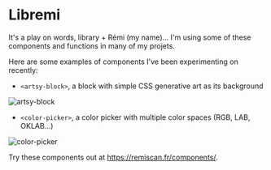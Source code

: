 # Libremi

It's a play on words, library + Rémi (my name)... I'm using some of these components and functions in many of my projets.

Here are some examples of components I've been experimenting on recently:

- `<artsy-block>`, a block with simple CSS generative art as its background

![artsy-block](https://user-images.githubusercontent.com/1685446/226451334-f2e0f8f1-a278-483b-b950-64a441780c3e.jpg)

- `<color-picker>`, a color picker with multiple color spaces (RGB, LAB, OKLAB...)

![color-picker](https://user-images.githubusercontent.com/1685446/226451346-28fc8638-d865-4a6e-a47a-3253998a62b2.jpg)

Try these components out at <https://remiscan.fr/components/>.